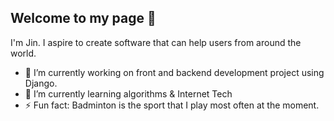 ## Welcome to my page 👋
I'm Jin. I aspire to create software that can help users from around the world.

- 🔭 I’m currently working on front and backend development project using Django.
- 🌱 I’m currently learning algorithms & Internet Tech
- ⚡ Fun fact: Badminton is the sport that I play most often at the moment.
<!--
**Jinyoung3/Jinyoung3** is a ✨ _special_ ✨ repository because its `README.md` (this file) appears on your GitHub profile.

Here are some ideas to get you started:

- 🔭 I’m currently working on ...
- 🌱 I’m currently learning ...
- 👯 I’m looking to collaborate on ...
- 🤔 I’m looking for help with ...
- 💬 Ask me about ...
- 📫 How to reach me: ...
- 😄 Pronouns: ...
- ⚡ Fun fact: ...
-->
